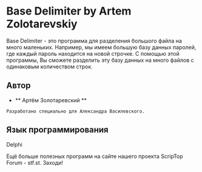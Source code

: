 # Base Delimiter by Artem Zolotarevskiy

Base Delimiter - это программа для разделения большого файла на много маленьких. 
Например, мы имеем большую базу данных паролей, где каждый пароль находится на новой строчке. 
С помощью этой программы, Вы сможете разделить эту базу данных на много файлов с одинаковым количеством строк. 

## Автор

* ** Артём Золотаревский **

```
Разработано специально для Александра Василевского. 
```
## Язык программирования

Delphi

Ещё больше полезных программ на сайте нашего проекта ScripTop Forum - stf.st. Заходи!
